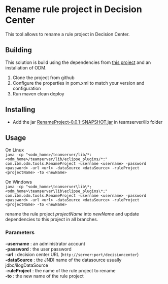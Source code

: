 # Rename rule project in Decision Center

This tool allows to rename a rule project in Decision Center. 

## Building

This solution is build using the dependencies from [this project](https://github.com/ODMDev/odm-libs-in-maven/blob/master/README.md) and an installation of ODM.

1. Clone the project from github  
1. Configure the properties in pom.xml to match your version and configuration
1. Run maven clean deploy


## Installing

- Add the jar [RenameProject-0.0.1-SNAPSHOT.jar](https://github.com/ODMDev/decision-center-api-samples/raw/master/RenameProject/RenameProject-0.0.1-SNAPSHOT.jar) in teamserver/lib folder

## Usage

On Linux   
```java -cp "<odm_home>/teamserver/lib/*:<odm_home>/teamserver/lib/eclipse_plugins/*:" com.ibm.odm.tools.RenameProject -username <username> -password <password> -url <url> -dataSource <dataSource> -ruleProject <projectName> -to <newName>```

On Windows   
```java -cp "<odm_home>\teamserver\lib\*;<odm_home>\teamserver\lib\eclipse_plugins\*;" com.ibm.odm.tools.RenameProject -username <username> -password <password> -url <url> -dataSource <dataSource> -ruleProject <projectName> -to <newName>```

rename the rule project *projectName* into *newName* and update dependencies to this project in all branches.

### Parameters

**-username**        : an administrator account   
**-password**        : the user password  
**-url**             : decision center URL  (```http://server:port/decisioncenter```)    
**-dataSource**      : the JNDI name of the datasource usually jdbc/ilogDataSource  
**-ruleProject**     : the name of the rule project to rename   
**-to**              : the new name of the rule project   
